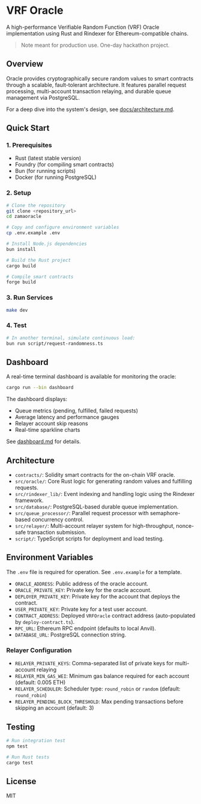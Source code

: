 # VRF Oracle

A high-performance Verifiable Random Function (VRF) Oracle implementation using Rust and Rindexer for Ethereum-compatible chains.

> Note meant for production use. One-day hackathon project.

## Overview

Oracle provides cryptographically secure random values to smart contracts through a scalable, fault-tolerant architecture. It features parallel request processing, multi-account transaction relaying, and durable queue management via PostgreSQL.

For a deep dive into the system's design, see [docs/architecture.md](docs/architecture.md).

## Quick Start

### 1. Prerequisites

- Rust (latest stable version)
- Foundry (for compiling smart contracts)
- Bun (for running scripts)
- Docker (for running PostgreSQL)

### 2. Setup

```bash
# Clone the repository
git clone <repository_url>
cd zamaoracle

# Copy and configure environment variables
cp .env.example .env

# Install Node.js dependencies
bun install

# Build the Rust project
cargo build

# Compile smart contracts
forge build
```

### 3. Run Services

```bash
make dev
```

### 4. Test

```bash
# In another terminal, simulate continuous load:
bun run script/request-randomness.ts
```

## Dashboard

A real-time terminal dashboard is available for monitoring the oracle:

```bash
cargo run --bin dashboard
```

The dashboard displays:

- Queue metrics (pending, fulfilled, failed requests)
- Average latency and performance gauges
- Relayer account skip reasons
- Real-time sparkline charts

See [dashboard.md](dashboard.md) for details.

## Architecture

- `contracts/`: Solidity smart contracts for the on-chain VRF oracle.
- `src/oracle/`: Core Rust logic for generating random values and fulfilling requests.
- `src/rindexer_lib/`: Event indexing and handling logic using the Rindexer framework.
- `src/database/`: PostgreSQL-based durable queue implementation.
- `src/queue_processor/`: Parallel request processor with semaphore-based concurrency control.
- `src/relayer/`: Multi-account relayer system for high-throughput, nonce-safe transaction submission.
- `script/`: TypeScript scripts for deployment and load testing.

## Environment Variables

The `.env` file is required for operation. See `.env.example` for a template.

- `ORACLE_ADDRESS`: Public address of the oracle account.
- `ORACLE_PRIVATE_KEY`: Private key for the oracle account.
- `DEPLOYER_PRIVATE_KEY`: Private key for the account that deploys the contract.
- `USER_PRIVATE_KEY`: Private key for a test user account.
- `CONTRACT_ADDRESS`: Deployed `VRFOracle` contract address (auto-populated by `deploy-contract.ts`).
- `RPC_URL`: Ethereum RPC endpoint (defaults to local Anvil).
- `DATABASE_URL`: PostgreSQL connection string.

### Relayer Configuration

- `RELAYER_PRIVATE_KEYS`: Comma-separated list of private keys for multi-account relaying
- `RELAYER_MIN_GAS_WEI`: Minimum gas balance required for each account (default: 0.005 ETH)
- `RELAYER_SCHEDULER`: Scheduler type: `round_robin` or `random` (default: `round_robin`)
- `RELAYER_PENDING_BLOCK_THRESHOLD`: Max pending transactions before skipping an account (default: 3)

## Testing

```bash
# Run integration test
npm test

# Run Rust tests
cargo test
```

## License

MIT
